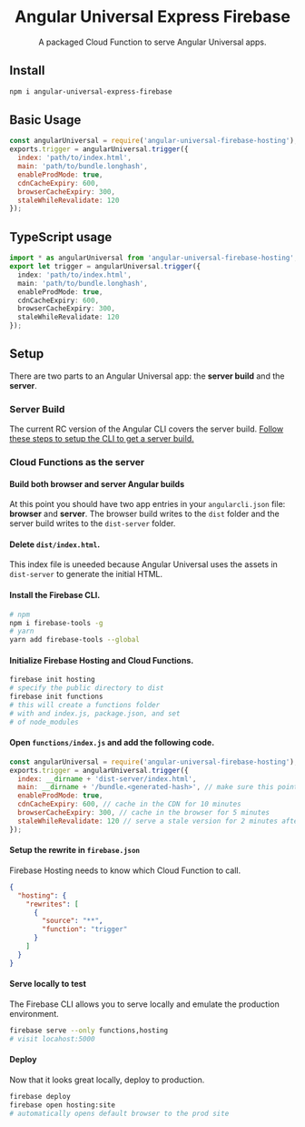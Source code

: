 <div align="center">
  <h1 align="center">Angular Universal Express Firebase</h1>
  <p align="center">
    A packaged Cloud Function to serve Angular Universal apps.
  </p>
</div>

## Install

```bash
npm i angular-universal-express-firebase
```

## Basic Usage
```js
const angularUniversal = require('angular-universal-firebase-hosting');
exports.trigger = angularUniversal.trigger({
  index: 'path/to/index.html',
  main: 'path/to/bundle.longhash',
  enableProdMode: true,
  cdnCacheExpiry: 600,
  browserCacheExpiry: 300,
  staleWhileRevalidate: 120
});
```

## TypeScript usage
```ts
import * as angularUniversal from 'angular-universal-firebase-hosting';
export let trigger = angularUniversal.trigger({
  index: 'path/to/index.html',
  main: 'path/to/bundle.longhash',
  enableProdMode: true,
  cdnCacheExpiry: 600,
  browserCacheExpiry: 300,
  staleWhileRevalidate: 120  
});
```

## Setup
There are two parts to an Angular Universal app: the **server build** and the **server**.

### Server Build
The current RC version of the Angular CLI covers the server build. [Follow these steps to setup the CLI to get a server build.](https://github.com/angular/angular-cli/blob/master/docs/documentation/stories/universal-rendering.md)

### Cloud Functions as the server

#### Build both browser and server Angular builds
At this point you should have two app entries in your `angularcli.json` file: **browser** and **server**. The browser
build writes to the `dist` folder and the server build writes to the `dist-server` folder. 

#### Delete `dist/index.html`. 
This index file is uneeded because Angular Universal uses the assets in `dist-server` to generate the initial HTML.

#### Install the Firebase CLI.

```bash
# npm
npm i firebase-tools -g
# yarn
yarn add firebase-tools --global
```

#### Initialize Firebase Hosting and Cloud Functions.

```bash
firebase init hosting
# specify the public directory to dist
firebase init functions
# this will create a functions folder 
# with and index.js, package.json, and set
# of node_modules
```

#### Open `functions/index.js` and add the following code.

```js
const angularUniversal = require('angular-universal-firebase-hosting');
exports.trigger = angularUniversal.trigger({
  index: __dirname + 'dist-server/index.html',
  main: __dirname + '/bundle.<generated-hash>', // make sure this points at the correct hash
  enableProdMode: true,
  cdnCacheExpiry: 600, // cache in the CDN for 10 minutes
  browserCacheExpiry: 300, // cache in the browser for 5 minutes
  staleWhileRevalidate: 120 // serve a stale version for 2 minutes after cdnCacheExpiry, but refresh CDN in background
});
```

#### Setup the rewrite in `firebase.json`

Firebase Hosting needs to know which Cloud Function to call.

```json
{
  "hosting": {
    "rewrites": [
      {
        "source": "**",
        "function": "trigger"
      }
    ]
  }
}
```

#### Serve locally to test

The Firebase CLI allows you to serve locally and emulate the production environment.

```bash
firebase serve --only functions,hosting
# visit locahost:5000
```

#### Deploy

Now that it looks great locally, deploy to production.

```bash
firebase deploy
firebase open hosting:site 
# automatically opens default browser to the prod site
```
